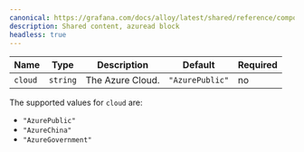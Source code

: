 ```yaml
---
canonical: https://grafana.com/docs/alloy/latest/shared/reference/components/azuread-block/
description: Shared content, azuread block
headless: true
---
```


| Name    | Type     | Description      | Default         | Required |
| ------- | -------- | ---------------- | --------------- | -------- |
| `cloud` | `string` | The Azure Cloud. | `"AzurePublic"` | no       |

The supported values for `cloud` are:

- `"AzurePublic"`
- `"AzureChina"`
- `"AzureGovernment"`
